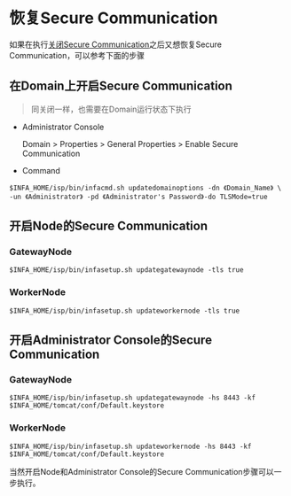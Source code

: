 # 恢复Secure Communication

如果在执行[关闭Secure Communication](/Administrator/PWC/disablesecurecommunication.md "关闭Secure Communication")之后又想恢复Secure Communication，可以参考下面的步骤


## 在Domain上开启Secure Communication
> 同关闭一样，也需要在Domain运行状态下执行

* Administrator Console

    Domain &gt; Properties &gt; General Properties &gt; Enable Secure Communication

* Command
```shell
$INFA_HOME/isp/bin/infacmd.sh updatedomainoptions -dn 《Domain_Name》 \
-un 《Administrator》 -pd 《Administrator's Password》-do TLSMode=true
```

## 开启Node的Secure Communication
### GatewayNode
```shell
$INFA_HOME/isp/bin/infasetup.sh updategatewaynode -tls true
```

### WorkerNode
```shell
$INFA_HOME/isp/bin/infasetup.sh updateworkernode -tls true
```

## 开启Administrator Console的Secure Communication
### GatewayNode
```shell
$INFA_HOME/isp/bin/infasetup.sh updategatewaynode -hs 8443 -kf $INFA_HOME/tomcat/conf/Default.keystore
```

### WorkerNode
```shell
$INFA_HOME/isp/bin/infasetup.sh updateworkernode -hs 8443 -kf $INFA_HOME/tomcat/conf/Default.keystore
```


当然开启Node和Administrator Console的Secure Communication步骤可以一步执行。


## 